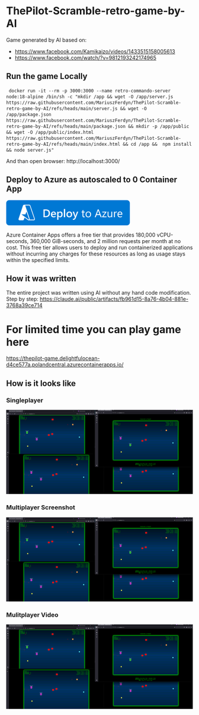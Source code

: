 # ThePilot-Scramble-retro-game-by-AI
Game generated by AI based on:
- https://www.facebook.com/Kamikaizo/videos/1433515158005613
- https://www.facebook.com/watch/?v=9812193242174965

## Run the game Locally
```
 docker run -it --rm -p 3000:3000 --name retro-commando-server node:18-alpine /bin/sh -c "mkdir /app && wget -O /app/server.js https://raw.githubusercontent.com/MariuszFerdyn/ThePilot-Scramble-retro-game-by-AI/refs/heads/main/server.js && wget -O /app/package.json https://raw.githubusercontent.com/MariuszFerdyn/ThePilot-Scramble-retro-game-by-AI/refs/heads/main/package.json && mkdir -p /app/public && wget -O /app/public/index.html https://raw.githubusercontent.com/MariuszFerdyn/ThePilot-Scramble-retro-game-by-AI/refs/heads/main/index.html && cd /app &&  npm install && node server.js"
```
And than open browser:
http://localhost:3000/


## Deploy to Azure as autoscaled to 0 Container App

[![Deploy To Azure](https://raw.githubusercontent.com/Azure/azure-quickstart-templates/master/1-CONTRIBUTION-GUIDE/images/deploytoazure.svg?sanitize=true)](https://portal.azure.com/#create/Microsoft.Template/uri/https%3A%2F%2Fraw.githubusercontent.com%2FMariuszFerdyn%2FThePilot-Scramble-retro-game-by-AI%2Fmain%2FARM%2Fazure-deploy.json)


Azure Container Apps offers a free tier that provides 180,000 vCPU-seconds, 360,000 GiB-seconds, and 2 million requests per month at no cost. This free tier allows users to deploy and run containerized applications without incurring any charges for these resources as long as usage stays within the specified limits.

## How it was written

The entire project was written using AI without any hand code modification.
Step by step: https://claude.ai/public/artifacts/fb961d15-8a76-4b04-881e-3768a39ce714

# For limited time you can play game here

https://thepilot-game.delightfulocean-d4ce577a.polandcentral.azurecontainerapps.io/

## How is it looks like

### Singleplayer
[![Watch the Singleplayer Gameplay](media/Screenshot01.png)](media/GamePlay02.mp4)


### Multiplayer Screenshot
![Gameplay Screenshot](media/Screenshot01.png)

### Mulitplayer Video
[![Watch the Multiplayer Gameplay](media/Screenshot01.png)](media/GamePlay01.mp4)

